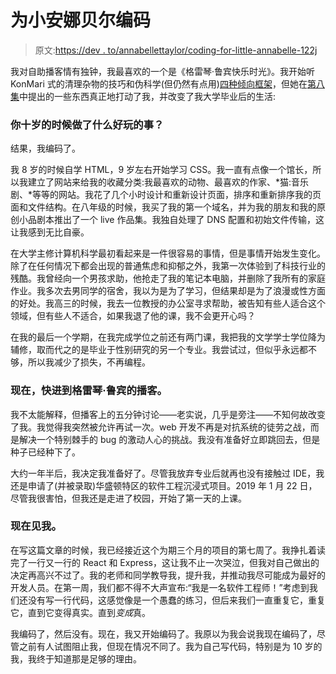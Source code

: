 # 为小安娜贝尔编码

> 原文:[https://dev . to/annabellettaylor/coding-for-little-annabelle-122j](https://dev.to/annabellettaylor/coding-for-little-annabelle-122j)

我对自助播客情有独钟，我最喜欢的一个是《格雷琴·鲁宾快乐时光》。我开始听 KonMari 式的清理杂物的技巧和伪科学(但仍然有点用)[四种倾向框架](https://quiz.gretchenrubin.com/)，但她在[第八集](https://gretchenrubin.com/podcast-episode/podcast-8-on-warm-hellos-and-good-byes-the-atmosphere-of-growth-and-playing-divorce-lawyer)中提出的一些东西真正地打动了我，并改变了我大学毕业后的生活:

### [](#what-did-you-do-for-fun-when-you-were-ten-years-old)你十岁的时候做了什么好玩的事？

结果，我编码了。

我 8 岁的时候自学 HTML，9 岁左右开始学习 CSS。我一直有点像一个馆长，所以我建立了网站来给我的收藏分类:我最喜欢的动物、最喜欢的作家、*猫:音乐剧、*等等的网站。我花了几个小时设计和重新设计页面，排序和重新排序我的页面和文件结构。在八年级的时候，我买了我的第一个域名，并为我的朋友和我的原创小品剧本推出了一个 live 作品集。我独自处理了 DNS 配置和初始文件传输，这让我感到无比自豪。

在大学主修计算机科学最初看起来是一件很容易的事情，但是事情开始发生变化。除了在任何情况下都会出现的普通焦虑和抑郁之外，我第一次体验到了科技行业的残酷。我曾经向一个男孩求助，他抢走了我的笔记本电脑，并删除了我所有的家庭作业。我多次去男同学的宿舍，我以为是为了学习，但结果却是为了浪漫或性方面的好处。我高三的时候，我去一位教授的办公室寻求帮助，被告知有些人适合这个领域，但有些人不适合，如果我退了他的课，我不会更开心吗？

在我的最后一个学期，在我完成学位之前还有两门课，我把我的文学学士学位降为辅修，取而代之的是毕业于性别研究的另一个专业。我尝试过，但似乎永远都不够，所以我减少了损失，不再编程。

### 现在，快进到格雷琴·鲁宾的播客。

我不太能解释，但播客上的五分钟讨论——老实说，几乎是旁注——不知何故改变了我。我觉得我突然被允许再试一次。web 开发不再是对抗系统的徒劳之战，而是解决一个特别棘手的 bug 的激动人心的挑战。我没有准备好立即跳回去，但是种子已经种下了。

大约一年半后，我决定我准备好了。尽管我放弃专业后就再也没有接触过 IDE，我还是申请了(并被录取)华盛顿特区的软件工程沉浸式项目。2019 年 1 月 22 日，尽管我很害怕，但我还是走进了校园，开始了第一天的上课。

### [](#see-me-now)现在见我。

在写这篇文章的时候，我已经接近这个为期三个月的项目的第七周了。我挣扎着读完了一行又一行的 React 和 Express，这让我不止一次哭泣，但我对自己做出的决定再高兴不过了。我的老师和同学教导我，提升我，并推动我尽可能成为最好的开发人员。在第一周，我们都不得不大声宣布:“我是一名软件工程师！”考虑到我们还没有写一行代码，这感觉像是一个愚蠢的练习，但后来我们一直重复它，重复它，直到它变得真实。直到*变成*真。

我编码了，然后没有。现在，我又开始编码了。我原以为我会说我现在编码了，尽管之前有人试图阻止我，但现在情况不同了。我为自己写代码，特别是为 10 岁的我，我终于知道那是足够的理由。